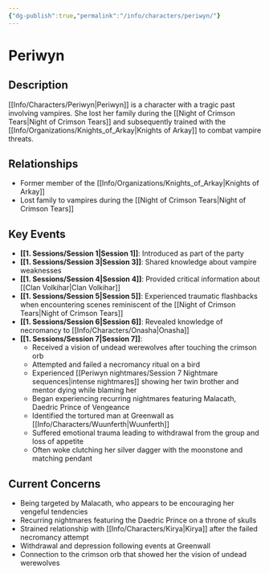 ```yaml
---
{"dg-publish":true,"permalink":"/info/characters/periwyn/"}
---
```


# Periwyn

## Description
[[Info/Characters/Periwyn\|Periwyn]] is a character with a tragic past involving vampires. She lost her family during the [[Night of Crimson Tears\|Night of Crimson Tears]] and subsequently trained with the [[Info/Organizations/Knights_of_Arkay\|Knights of Arkay]] to combat vampire threats.

## Relationships
- Former member of the [[Info/Organizations/Knights_of_Arkay\|Knights of Arkay]]
- Lost family to vampires during the [[Night of Crimson Tears\|Night of Crimson Tears]]

## Key Events
- **[[1. Sessions/Session 1\|Session 1]]**: Introduced as part of the party
- **[[1. Sessions/Session 3\|Session 3]]**: Shared knowledge about vampire weaknesses
- **[[1. Sessions/Session 4\|Session 4]]**: Provided critical information about [[Clan Volkihar\|Clan Volkihar]]
- **[[1. Sessions/Session 5\|Session 5]]**: Experienced traumatic flashbacks when encountering scenes reminiscent of the [[Night of Crimson Tears\|Night of Crimson Tears]]
- **[[1. Sessions/Session 6\|Session 6]]**: Revealed knowledge of necromancy to [[Info/Characters/Onasha\|Onasha]]
- **[[1. Sessions/Session 7\|Session 7]]**: 
  - Received a vision of undead werewolves after touching the crimson orb
  - Attempted and failed a necromancy ritual on a bird
  - Experienced [[Periwyn nightmares/Session 7 Nightmare sequences\|intense nightmares]] showing her twin brother and mentor dying while blaming her
  - Began experiencing recurring nightmares featuring Malacath, Daedric Prince of Vengeance
  - Identified the tortured man at Greenwall as [[Info/Characters/Wuunferth\|Wuunferth]]
  - Suffered emotional trauma leading to withdrawal from the group and loss of appetite
  - Often woke clutching her silver dagger with the moonstone and matching pendant

## Current Concerns
- Being targeted by Malacath, who appears to be encouraging her vengeful tendencies
- Recurring nightmares featuring the Daedric Prince on a throne of skulls
- Strained relationship with [[Info/Characters/Kirya\|Kirya]] after the failed necromancy attempt
- Withdrawal and depression following events at Greenwall
- Connection to the crimson orb that showed her the vision of undead werewolves
